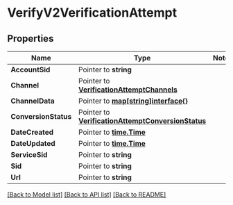# VerifyV2VerificationAttempt

## Properties
Name | Type | Notes
------------ | ------------- | -------------
**AccountSid** | Pointer to **string** | 
**Channel** | Pointer to [**VerificationAttemptChannels**](verification_attempt_channels.md) | 
**ChannelData** | Pointer to [**map[string]interface{}**](.md) | 
**ConversionStatus** | Pointer to [**VerificationAttemptConversionStatus**](verification_attempt_conversion_status.md) | 
**DateCreated** | Pointer to [**time.Time**](time.Time.md) | 
**DateUpdated** | Pointer to [**time.Time**](time.Time.md) | 
**ServiceSid** | Pointer to **string** | 
**Sid** | Pointer to **string** | 
**Url** | Pointer to **string** | 

[[Back to Model list]](../README.md#documentation-for-models) [[Back to API list]](../README.md#documentation-for-api-endpoints) [[Back to README]](../README.md)


